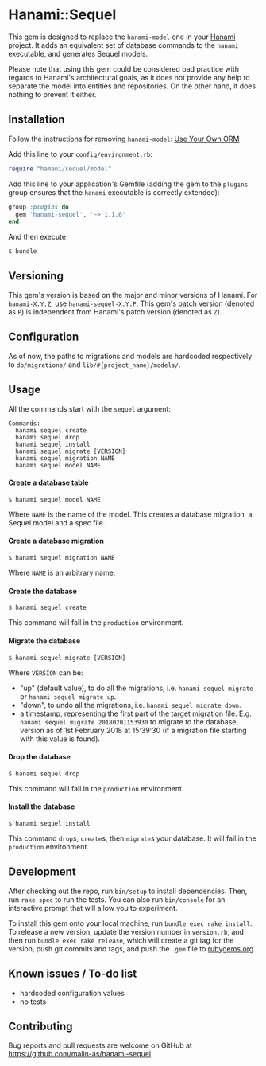 # Hanami::Sequel

This gem is designed to replace the `hanami-model` one in your
[Hanami](https://hanamirb.org/) project. It adds an equivalent set of database
commands to the `hanami` executable, and generates Sequel models.

Please note that using this gem could be considered bad practice with regards
to Hanami's architectural goals, as it does not provide any help to separate
the model into entities and repositories. On the other hand, it does nothing to
prevent it either.

## Installation

Follow the instructions for removing `hanami-model`:
[Use Your Own ORM](http://hanamirb.org/guides/1.1/models/use-your-own-orm/)

Add this line to your `config/environment.rb`:

```ruby
require "hamani/sequel/model"
```

Add this line to your application's Gemfile (adding the gem to the `plugins`
group ensures that the `hanami` executable is correctly extended):

```ruby
group :plugins do
  gem 'hanami-sequel', '~> 1.1.0'
end
```

And then execute:

    $ bundle

## Versioning

This gem's version is based on the major and minor versions of Hanami. For
`hanami-X.Y.Z`, use `hanami-sequel-X.Y.P`. This gem's patch version (denoted as
`P`) is independent from Hanami's patch version (denoted as `Z`).

## Configuration

As of now, the paths to migrations and models are hardcoded respectively to
`db/migrations/` and `lib/#{project_name}/models/`.

## Usage

All the commands start with the `sequel` argument:

```text
Commands:
  hanami sequel create
  hanami sequel drop
  hanami sequel install
  hanami sequel migrate [VERSION]
  hanami sequel migration NAME
  hanami sequel model NAME
```

#### Create a database table

    $ hanami sequel model NAME

Where `NAME` is the name of the model. This creates a database migration, a
Sequel model and a spec file.

#### Create a database migration

    $ hanami sequel migration NAME

Where `NAME` is an arbitrary name.

#### Create the database

    $ hanami sequel create

This command will fail in the `production` environment.

#### Migrate the database

    $ hanami sequel migrate [VERSION]

Where `VERSION` can be:

* "up" (default value), to do all the migrations, i.e. `hanami sequel migrate`
  or `hanami sequel migrate up`.
* "down", to undo all the migrations, i.e. `hanami sequel migrate down`.
* a timestamp, representing the first part of the target migration file. E.g.
  `hanami sequel migrate 20180201153930` to migrate to the database version as
  of 1st February 2018 at 15:39:30 (if a migration file starting with this
  value is found).

#### Drop the database

    $ hanami sequel drop

This command will fail in the `production` environment.

#### Install the database

    $ hanami sequel install

This command `drop`s, `create`s, then `migrate`s your database. It will fail in
the `production` environment.

## Development

After checking out the repo, run `bin/setup` to install dependencies. Then, run `rake spec` to run the tests. You can also run `bin/console` for an interactive prompt that will allow you to experiment.

To install this gem onto your local machine, run `bundle exec rake install`. To release a new version, update the version number in `version.rb`, and then run `bundle exec rake release`, which will create a git tag for the version, push git commits and tags, and push the `.gem` file to [rubygems.org](https://rubygems.org).

## Known issues / To-do list

* hardcoded configuration values
* no tests

## Contributing

Bug reports and pull requests are welcome on GitHub at https://github.com/malin-as/hanami-sequel.
